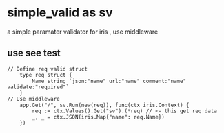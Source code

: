 # simple_valid as sv
a simple paramater validator for iris , use middleware

## use see test 
```cassandraql
// Define req valid struct
	type req struct {
		Name string `json:"name" url:"name" comment:"name" validate:"required"`
	}
// Use middleware
	app.Get("/", sv.Run(new(req)), func(ctx iris.Context) {
		req := ctx.Values().Get("sv").(*req) // <- this get req data 
		_, _ = ctx.JSON(iris.Map{"name": req.Name})
	})
```
